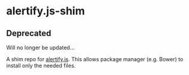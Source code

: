 alertify.js-shim
================

## Deprecated

Will no longer be updated...

A shim repo for [alertify.js](https://github.com/fabien-d/alertify.js). This allows package manager (e.g. Bower) to install only the needed files.
